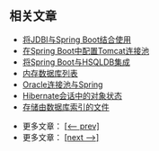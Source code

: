## 相关文章

+ [将JDBI与Spring Boot结合使用](docs/将JDBI与SpringBoot结合使用.md)
+ [在Spring Boot中配置Tomcat连接池](docs/在SpringBoot中配置Tomcat连接池.md)
+ [将Spring Boot与HSQLDB集成](docs/将SpringBoot与HSQLDB集成.md)
+ [内存数据库列表](docs/内存数据库列表.md)
+ [Oracle连接池与Spring](docs/Oracle连接池与Spring.md)
+ [Hibernate会话中的对象状态](docs/Hibernate会话中的对象状态.md)
+ [存储由数据库索引的文件](docs/存储由数据库索引的文件.md)

- 更多文章： [[<-- prev]](../spring-boot-persistence-1/README.md)
- 更多文章： [[next -->]](../spring-boot-persistence-3/README.md)